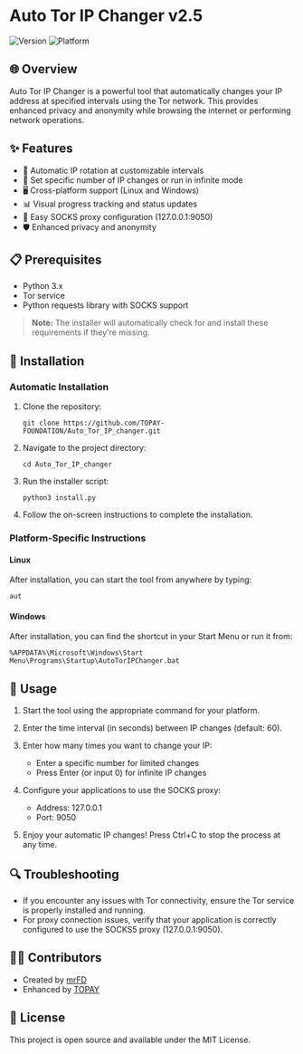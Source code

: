 # Auto Tor IP Changer v2.5

![Version](https://img.shields.io/badge/Version-2.5-brightgreen)
![Platform](https://img.shields.io/badge/Platform-Linux%20%7C%20Windows-blue)

## 🌐 Overview

Auto Tor IP Changer is a powerful tool that automatically changes your IP address at specified intervals using the Tor network. This provides enhanced privacy and anonymity while browsing the internet or performing network operations.

## ✨ Features

- 🔄 Automatic IP rotation at customizable intervals
- 🔢 Set specific number of IP changes or run in infinite mode
- 🖥️ Cross-platform support (Linux and Windows)
- 📊 Visual progress tracking and status updates
- 🔌 Easy SOCKS proxy configuration (127.0.0.1:9050)
- 🛡️ Enhanced privacy and anonymity

## 📋 Prerequisites

- Python 3.x
- Tor service
- Python requests library with SOCKS support

> **Note:** The installer will automatically check for and install these requirements if they're missing.

## 🔧 Installation

### Automatic Installation

1. Clone the repository:

   ```
   git clone https://github.com/TOPAY-FOUNDATION/Auto_Tor_IP_changer.git
   ```

2. Navigate to the project directory:

   ```
   cd Auto_Tor_IP_changer
   ```

3. Run the installer script:

   ```
   python3 install.py
   ```

4. Follow the on-screen instructions to complete the installation.

### Platform-Specific Instructions

#### Linux

After installation, you can start the tool from anywhere by typing:

```
aut
```

#### Windows

After installation, you can find the shortcut in your Start Menu or run it from:

```
%APPDATA%\Microsoft\Windows\Start Menu\Programs\Startup\AutoTorIPChanger.bat
```

## 🚀 Usage

1. Start the tool using the appropriate command for your platform.

2. Enter the time interval (in seconds) between IP changes (default: 60).

3. Enter how many times you want to change your IP:
   - Enter a specific number for limited changes
   - Press Enter (or input 0) for infinite IP changes

4. Configure your applications to use the SOCKS proxy:
   - Address: 127.0.0.1
   - Port: 9050

5. Enjoy your automatic IP changes! Press Ctrl+C to stop the process at any time.

## 🔍 Troubleshooting

- If you encounter any issues with Tor connectivity, ensure the Tor service is properly installed and running.
- For proxy connection issues, verify that your application is correctly configured to use the SOCKS5 proxy (127.0.0.1:9050).

## 👨‍💻 Contributors

- Created by [mrFD](http://facebook.com/ninja.hackerz.kurdish/)
- Enhanced by [TOPAY](https://x.com/TopayFoundation/)

## 📜 License

This project is open source and available under the MIT License.
